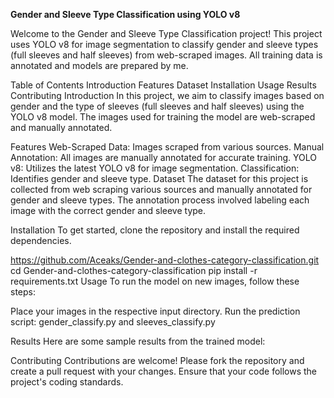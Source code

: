 **Gender and Sleeve Type Classification using YOLO v8**

Welcome to the Gender and Sleeve Type Classification project! This project uses YOLO v8 for image segmentation to classify gender and sleeve types (full sleeves and half sleeves) from web-scraped images. All training data is annotated and models are prepared by me.

Table of Contents
Introduction
Features
Dataset
Installation
Usage
Results
Contributing
Introduction
In this project, we aim to classify images based on gender and the type of sleeves (full sleeves and half sleeves) using the YOLO v8 model. The images used for training the model are web-scraped and manually annotated.

Features
Web-Scraped Data: Images scraped from various sources.
Manual Annotation: All images are manually annotated for accurate training.
YOLO v8: Utilizes the latest YOLO v8 for image segmentation.
Classification: Identifies gender and sleeve type.
Dataset
The dataset for this project is collected from web scraping various sources and manually annotated for gender and sleeve types. The annotation process involved labeling each image with the correct gender and sleeve type.

Installation
To get started, clone the repository and install the required dependencies.

https://github.com/Aceaks/Gender-and-clothes-category-classification.git
cd Gender-and-clothes-category-classification
pip install -r requirements.txt
Usage
To run the model on new images, follow these steps:

Place your images in the respective input directory.
Run the prediction script:
gender_classify.py and sleeves_classify.py

Results
Here are some sample results from the trained model:



Contributing
Contributions are welcome! Please fork the repository and create a pull request with your changes. Ensure that your code follows the project's coding standards.


